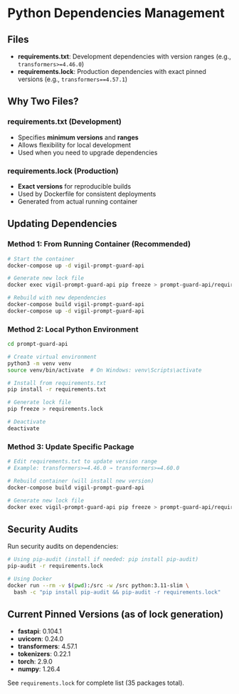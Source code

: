 # Python Dependencies Management

## Files

- **requirements.txt**: Development dependencies with version ranges (e.g., `transformers>=4.46.0`)
- **requirements.lock**: Production dependencies with exact pinned versions (e.g., `transformers==4.57.1`)

## Why Two Files?

### requirements.txt (Development)
- Specifies **minimum versions** and **ranges**
- Allows flexibility for local development
- Used when you need to upgrade dependencies

### requirements.lock (Production)
- **Exact versions** for reproducible builds
- Used by Dockerfile for consistent deployments
- Generated from actual running container

## Updating Dependencies

### Method 1: From Running Container (Recommended)

```bash
# Start the container
docker-compose up -d vigil-prompt-guard-api

# Generate new lock file
docker exec vigil-prompt-guard-api pip freeze > prompt-guard-api/requirements.lock

# Rebuild with new dependencies
docker-compose build vigil-prompt-guard-api
docker-compose up -d vigil-prompt-guard-api
```

### Method 2: Local Python Environment

```bash
cd prompt-guard-api

# Create virtual environment
python3 -m venv venv
source venv/bin/activate  # On Windows: venv\Scripts\activate

# Install from requirements.txt
pip install -r requirements.txt

# Generate lock file
pip freeze > requirements.lock

# Deactivate
deactivate
```

### Method 3: Update Specific Package

```bash
# Edit requirements.txt to update version range
# Example: transformers>=4.46.0 → transformers>=4.60.0

# Rebuild container (will install new version)
docker-compose build vigil-prompt-guard-api

# Generate new lock file
docker exec vigil-prompt-guard-api pip freeze > prompt-guard-api/requirements.lock
```

## Security Audits

Run security audits on dependencies:

```bash
# Using pip-audit (install if needed: pip install pip-audit)
pip-audit -r requirements.lock

# Using Docker
docker run --rm -v $(pwd):/src -w /src python:3.11-slim \
  bash -c "pip install pip-audit && pip-audit -r requirements.lock"
```

## Current Pinned Versions (as of lock generation)

- **fastapi**: 0.104.1
- **uvicorn**: 0.24.0
- **transformers**: 4.57.1
- **tokenizers**: 0.22.1
- **torch**: 2.9.0
- **numpy**: 1.26.4

See `requirements.lock` for complete list (35 packages total).
